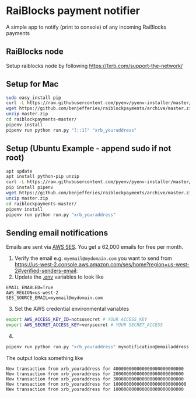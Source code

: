 # RaiBlocks payment notifier
A simple app to notify (print to console) of any incoming RaiBlocks payments

## RaiBlocks node
Setup raiblocks node by following https://1xrb.com/support-the-network/

## Setup for Mac
```bash
sudo easy_install pip
curl -L https://raw.githubusercontent.com/pyenv/pyenv-installer/master/bin/pyenv-installer | bash
wget https://github.com/benjefferies/raiblockpayments/archive/master.zip
unzip master.zip
cd raiblockpayments-master/
pipenv install
pipenv run python run.py "[::1]" "xrb_youraddress"
```

## Setup (Ubuntu Example - append sudo if not root)
```bash
apt update
apt install python-pip unzip
curl -L https://raw.githubusercontent.com/pyenv/pyenv-installer/master/bin/pyenv-installer | bash
pip install pipenv
wget https://github.com/benjefferies/raiblockpayments/archive/master.zip
unzip master.zip
cd raiblockpayments-master/
pipenv install
pipenv run python run.py "xrb_youraddress"
```

## Sending email notifications
Emails are sent via [AWS SES](https://aws.amazon.com/ses/). You get a 62,000 emails for free per month.
1. Verify the email e.g. `myemail@mydomain.com` you want to send from https://us-west-2.console.aws.amazon.com/ses/home?region=us-west-2#verified-senders-email:
2. Update the [.env](.env) variables to look like
```
EMAIL_ENABLED=True
AWS_REGION=us-west-2
SES_SOURCE_EMAIL=myemail@mydomain.com
```
3. Set the AWS credential environmental variables
```bash
export AWS_ACCESS_KEY_ID=notsosecret # YOUR ACCESS_KEY
export AWS_SECRET_ACCESS_KEY=verysecret # YOUR SECRET_ACCESS
```
4.
```bash
pipenv run python run.py "xrb_youraddress" mynotification@emailaddress.com
```

The output looks something like

```
New transaction from xrb_youraddress for 400000000000000000000000000
New transaction from xrb_youraddress for 200000000000000000000000000
New transaction from xrb_youraddress for 300000000000000000000000000
New transaction from xrb_youraddress for 1000000000000000000000000000
New transaction from xrb_youraddress for 100000000000000000000000000
```